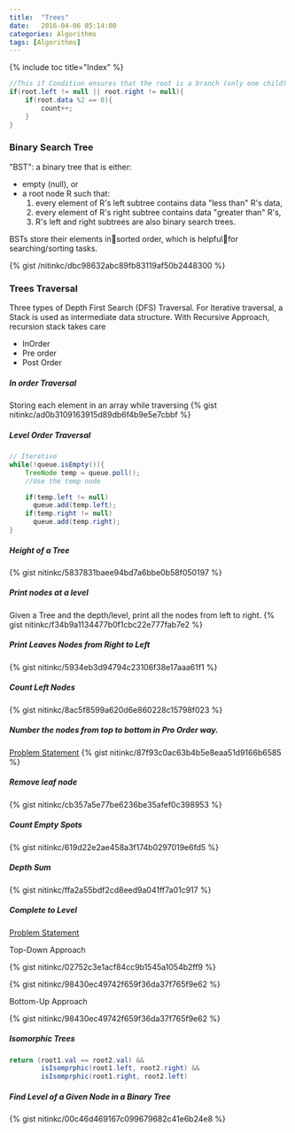 ```yaml
---
title:  "Trees"
date:   2016-04-06 05:14:00
categories: Algorithms
tags: [Algorithms]
---
```


{% include toc title="Index" %}

```java
//This if Condition ensures that the root is a branch (only one child)
if(root.left != null || root.right != null){
    if(root.data %2 == 0){
        count++;
    }
}
```


### Binary Search Tree
"BST": a binary tree that is either:
* empty (null), or
* a root node R such that:
  1. every element of R's left subtree contains data "less than" R's data,
  2. every element of R's right subtree contains data "greater than" R's,
  3. R's left and right subtrees are also binary search trees.

BSTs store their elements insorted order, which is helpfulfor searching/sorting tasks.

{% gist /nitinkc/dbc98632abc89fb83119af50b2448300 %}



### Trees Traversal

Three types of Depth First Search (DFS) Traversal. For Iterative traversal,
a Stack is used as intermediate data structure. With Recursive Approach, recursion stack takes care
  - InOrder
  - Pre order
  - Post Order


##### In order Traversal

Storing each element in an array while traversing
{% gist nitinkc/ad0b3109163915d89db6f4b9e5e7cbbf %}

##### Level Order Traversal
```java
// Iterative
while(!queue.isEmpty()){
    TreeNode temp = queue.poll();
    //Use the temp node

    if(temp.left != null)
      queue.add(temp.left);
    if(temp.right != null)
      queue.add(temp.right);
}
```

##### Height of a Tree
{% gist nitinkc/5837831baee94bd7a6bbe0b58f050197 %}


##### Print nodes at a level
Given a Tree and the depth/level, print all the nodes from left to right.
{% gist nitinkc/f34b9a1134477b0f1cbc22e777fab7e2 %}

##### Print Leaves Nodes from Right to Left
{% gist nitinkc/5934eb3d94794c23106f38e17aaa61f1 %}

##### Count Left Nodes
{% gist nitinkc/8ac5f8599a620d6e860228c15798f023 %}

##### Number the nodes from top to bottom in Pro Order way.
[Problem Statement](https://practiceit.cs.washington.edu/problem/view/bjp5/chapter17/e11-numberNodes)
{% gist nitinkc/87f93c0ac63b4b5e8eaa51d9166b6585 %}

##### Remove leaf node
{% gist nitinkc/cb357a5e77be6236be35afef0c398953 %}


##### Count Empty Spots
{% gist nitinkc/619d22e2ae458a3f174b0297019e6fd5 %}

##### Depth Sum
{% gist nitinkc/ffa2a55bdf2cd8eed9a041ff7a01c917 %}

##### Complete to Level

[Problem Statement](https://practiceit.cs.washington.edu/problem/view/bjp5/chapter17/e14-completeToLevel)

Top-Down Approach

{% gist nitinkc/02752c3e1acf84cc9b1545a1054b2ff9 %}

{% gist nitinkc/98430ec49742f659f36da37f765f9e62 %}

Bottom-Up Approach

{% gist nitinkc/98430ec49742f659f36da37f765f9e62 %}


##### Isomorphic Trees
```java
return (root1.val == root2.val) &&
        isIsomprphic(root1.left, root2.right) &&
        isIsomprphic(root1.right, root2.left)
```

##### Find Level of a Given Node in a Binary Tree
{% gist nitinkc/00c46d469167c099679682c41e6b24e8 %}
